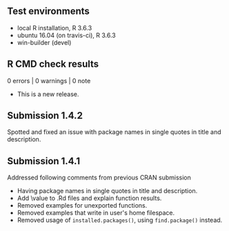 ## Test environments
* local R installation, R 3.6.3
* ubuntu 16.04 (on travis-ci), R 3.6.3
* win-builder (devel)

## R CMD check results

0 errors | 0 warnings | 0 note

* This is a new release.

## Submission 1.4.2

Spotted and fixed an issue with package names in single quotes in title and 
description.

## Submission 1.4.1

Addressed following comments from previous CRAN submission

- Having package names in single quotes in title and description.
- Add \value to .Rd files and explain function results.
- Removed examples for unexported functions.
- Removed examples that write in user's home filespace.
- Removed usage of `installed.packages()`, using `find.package()` instead.

